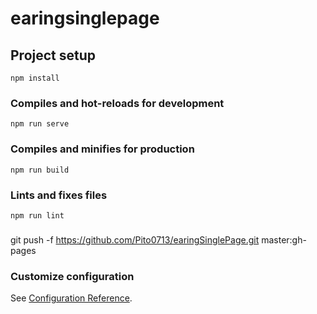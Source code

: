 # earingsinglepage

## Project setup
```
npm install
```

### Compiles and hot-reloads for development
```
npm run serve
```

### Compiles and minifies for production
```
npm run build
```

### Lints and fixes files
```
npm run lint
```
###
git push -f https://github.com/Pito0713/earingSinglePage.git master:gh-pages
### Customize configuration
See [Configuration Reference](https://cli.vuejs.org/config/).
